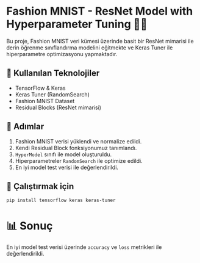 # Fashion MNIST - ResNet Model with Hyperparameter Tuning 🧠👕

Bu proje, Fashion MNIST veri kümesi üzerinde basit bir ResNet mimarisi ile derin öğrenme sınıflandırma modelini eğitmekte ve Keras Tuner ile hiperparametre optimizasyonu yapmaktadır.

## 🔧 Kullanılan Teknolojiler
- TensorFlow & Keras
- Keras Tuner (RandomSearch)
- Fashion MNIST Dataset
- Residual Blocks (ResNet mimarisi)

## 📌 Adımlar
1. Fashion MNIST verisi yüklendi ve normalize edildi.
2. Kendi Residual Block fonksiyonumuz tanımlandı.
3. `HyperModel` sınıfı ile model oluşturuldu.
4. Hiperparametreler `RandomSearch` ile optimize edildi.
5. En iyi model test verisi ile değerlendirildi.

## 🚀 Çalıştırmak için
```bash
pip install tensorflow keras keras-tuner
```
# 📊 Sonuç
En iyi model test verisi üzerinde `accuracy` ve `loss` metrikleri ile değerlendirildi.
